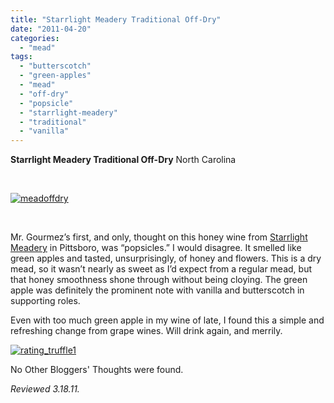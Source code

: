 ```yaml
---
title: "Starrlight Meadery Traditional Off-Dry"
date: "2011-04-20"
categories: 
  - "mead"
tags: 
  - "butterscotch"
  - "green-apples"
  - "mead"
  - "off-dry"
  - "popsicle"
  - "starrlight-meadery"
  - "traditional"
  - "vanilla"
---
```


**Starrlight Meadery Traditional Off-Dry** North Carolina

 

[![](http://s3.amazonaws.com/thegourmez-wpmedia/2011/04/meadoffdry.jpg "meadoffdry")](http://s3.amazonaws.com/thegourmez-wpmedia/2011/04/meadoffdry.jpg)

 

Mr. Gourmez’s first, and only, thought on this honey wine from [Starrlight Meadery](../../../../../?p=2261) in Pittsboro, was “popsicles.” I would disagree. It smelled like green apples and tasted, unsurprisingly, of honey and flowers. This is a dry mead, so it wasn’t nearly as sweet as I’d expect from a regular mead, but that honey smoothness shone through without being cloying. The green apple was definitely the prominent note with vanilla and butterscotch in supporting roles.

Even with too much green apple in my wine of late, I found this a simple and refreshing change from grape wines. Will drink again, and merrily.

[![](http://s3.amazonaws.com/thegourmez-wpmedia/2009/02/rating_truffle1.gif "rating_truffle1")](http://s3.amazonaws.com/thegourmez-wpmedia/2009/02/rating_truffle1.gif)

No Other Bloggers' Thoughts were found.

_Reviewed 3.18.11._
